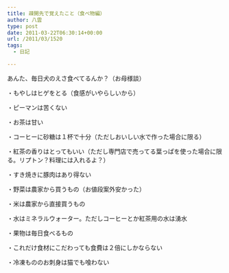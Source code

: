 ```yaml
---
title: 疎開先で覚えたこと（食べ物編）
author: 八雲
type: post
date: 2011-03-22T06:30:14+00:00
url: /2011/03/1520
tags:
  - 日記

---
```

あんた、毎日犬のえさ食べてるんか？（お母様談）

・もやしはヒゲをとる（食感がいやらしいから）
  
・ピーマンは苦くない
  
・お茶は甘い
  
・コーヒーに砂糖は１杯で十分（ただしおいしい水で作った場合に限る）
  
・紅茶の香りはとってもいい（ただし専門店で売ってる葉っぱを使った場合に限る。リプトン？料理には入れるよ？）
  
・すき焼きに豚肉はあり得ない
  
・野菜は農家から買うもの（お値段案外安かった）
  
・米は農家から直接買うもの
  
・水はミネラルウォーター。ただしコーヒーとか紅茶用の水は湧水
  
・果物は毎日食べるもの
  
・これだけ食材にこだわっても食費は２倍にしかならない
  
・冷凍もののお刺身は猫でも喰わない
